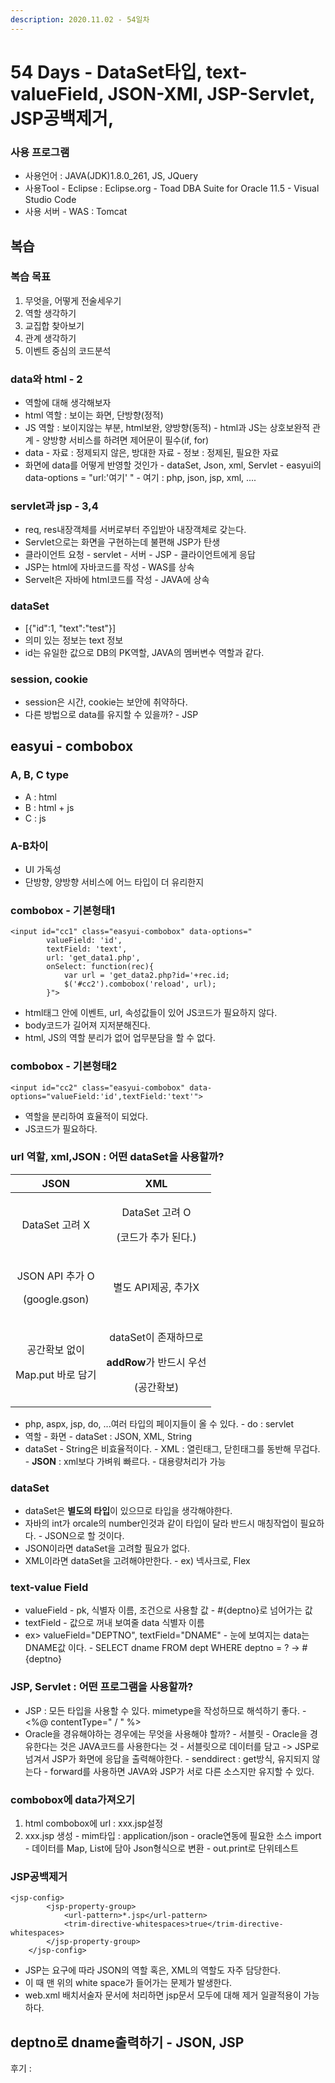 ```yaml
---
description: 2020.11.02 - 54일차
---
```


# 54 Days - DataSet타입, text-valueField, JSON-XMl, JSP-Servlet, JSP공백제거,

### 사용 프로그램

* 사용언어 : JAVA\(JDK\)1.8.0\_261, JS, JQuery
* 사용Tool  - Eclipse : Eclipse.org - Toad DBA Suite for Oracle 11.5 - Visual Studio Code
* 사용 서버 - WAS : Tomcat

## 복습

### 복습 목표

1. 무엇을, 어떻게 전술세우기
2. 역할 생각하기
3. 교집합 찾아보기
4. 관계 생각하기
5. 이벤트 중심의 코드분석

### data와 html - 2

* 역할에 대해 생각해보자
* html 역할 : 보이는 화면, 단방향\(정적\)
* JS    역할 : 보이지않는 부분, html보완, 양방향\(동적\) - html과 JS는 상호보완적 관계 - 양방향 서비스를 하려면 제어문이 필수\(if, for\)
* data - 자료 : 정제되지 않은, 방대한 자료 - 정보 : 정제된, 필요한 자료
* 화면에 data를 어떻게 반영할 것인가 - dataSet, Json, xml, Servlet - easyui의 data-options = "url:'여기' " - 여기 : php, json, jsp, xml, ....

### servlet과 jsp - 3,4

* req, res내장객체를 서버로부터 주입받아 내장객체로 갖는다.
* Servlet으로는 화면을 구현하는데 불편해 JSP가 탄생
* 클라이언트 요청 - servlet - 서버 - JSP - 클라이언트에게 응답
* JSP는 html에 자바코드를 작성 - WAS를 상속
* Servelt은 자바에 html코드를 작성 - JAVA에 상속

### dataSet

* \[{"id":1, "text":"test"}\]
* 의미 있는 정보는 text 정보
* id는 유일한 값으로 DB의 PK역할, JAVA의 멤버변수 역할과 같다. 

### session, cookie

* session은 시간, cookie는 보안에 취약하다.
* 다른 방법으로 data를 유지할 수 있을까? - JSP

## easyui - combobox

### A, B, C type

* A : html
* B : html + js
* C : js

### A-B차이

* UI 가독성
* 단방향, 양방향 서비스에 어느 타입이 더 유리한지

### combobox - 기본형태1

```markup
<input id="cc1" class="easyui-combobox" data-options="
        valueField: 'id',
        textField: 'text',
        url: 'get_data1.php',
        onSelect: function(rec){
            var url = 'get_data2.php?id='+rec.id;
            $('#cc2').combobox('reload', url);
        }">
```

* html태그 안에 이벤트, url, 속성값들이 있어 JS코드가 필요하지 않다.
* body코드가 길어져 지저분해진다.
* html, JS의 역할 분리가 없어 업무분담을 할 수 없다.

### combobox - 기본형태2

```markup
<input id="cc2" class="easyui-combobox" data-options="valueField:'id',textField:'text'">
```

* 역할을 분리하여 효율적이 되었다.
* JS코드가 필요하다.

### url 역할, xml,JSON : 어떤 dataSet을 사용할까?

<table>
  <thead>
    <tr>
      <th style="text-align:center">JSON</th>
      <th style="text-align:center">XML</th>
    </tr>
  </thead>
  <tbody>
    <tr>
      <td style="text-align:center">DataSet &#xACE0;&#xB824; X</td>
      <td style="text-align:center">
        <p>DataSet &#xACE0;&#xB824; O</p>
        <p>(&#xCF54;&#xB4DC;&#xAC00; &#xCD94;&#xAC00; &#xB41C;&#xB2E4;.)</p>
      </td>
    </tr>
    <tr>
      <td style="text-align:center">
        <p>JSON API &#xCD94;&#xAC00; O</p>
        <p>(google.gson)</p>
      </td>
      <td style="text-align:center">&#xBCC4;&#xB3C4; API&#xC81C;&#xACF5;, &#xCD94;&#xAC00;X</td>
    </tr>
    <tr>
      <td style="text-align:center">
        <p>&#xACF5;&#xAC04;&#xD655;&#xBCF4; &#xC5C6;&#xC774;</p>
        <p>Map.put &#xBC14;&#xB85C; &#xB2F4;&#xAE30;</p>
      </td>
      <td style="text-align:center">
        <p>dataSet&#xC774; &#xC874;&#xC7AC;&#xD558;&#xBBC0;&#xB85C;</p>
        <p><b>addRow</b>&#xAC00; &#xBC18;&#xB4DC;&#xC2DC; &#xC6B0;&#xC120;</p>
        <p>(&#xACF5;&#xAC04;&#xD655;&#xBCF4;)</p>
      </td>
    </tr>
  </tbody>
</table>

* php, aspx, jsp, do, ...여러 타입의 페이지들이 올 수 있다. - do : servlet
* 역할 - 화면 - dataSet : JSON, XML, String
* dataSet - String은 비효율적이다. - XML : 열린태그, 닫힌태그를 동반해 무겁다. - **JSON** : xml보다 가벼워 빠르다. - 대용량처리가 가능

### dataSet

* dataSet은 **별도의 타입**이 있으므로 타입을 생각해야한다.
* 자바의 int가 orcale의 number인것과 같이 타입이 달라 반드시 매칭작업이 필요하다. - JSON으로 할 것이다.
* JSON이라면 dataSet을 고려할 필요가 없다.
* XML이라면 dataSet을 고려해야만한다. - ex\) 넥사크로, Flex

### text-value Field

* valueField - pk, 식별자 이름, 조건으로 사용할 값 - \#{deptno}로 넘어가는 값
* textField - 값으로 꺼내 보여줄 data 식별자 이름
* ex&gt; valueField="DEPTNO", textField="DNAME" - 눈에 보여지는 data는 DNAME값 이다. - SELECT dname FROM dept WHERE deptno = ? -&gt; \#{deptno}

### JSP, Servlet : 어떤 프로그램을 사용할까?

* JSP : 모든 타입을 사용할 수 있다. mimetype을 작성하므로 해석하기 좋다. - &lt;%@ contentType=" / " %&gt;
* Oracle을 경유해야하는 경우에는 무엇을 사용해야 할까? - 서블릿 - Oracle을 경유한다는 것은 JAVA코드를 사용한다는 것 - 서블릿으로 데이터를 담고 -&gt; JSP로 넘겨서 JSP가 화면에 응답을 출력해야한다. - senddirect : get방식, 유지되지 않는다  - forward를 사용하면 JAVA와 JSP가 서로 다른 소스지만 유지할 수 있다.

### combobox에 data가져오기

1. html combobox에 url : xxx.jsp설정
2. xxx.jsp 생성 - mim타입 : application/json - oracle연동에 필요한 소스 import - 데이터를 Map, List에 담아 Json형식으로 변환 - out.print로 단위테스트

### JSP공백제거

```markup
<jsp-config>
		<jsp-property-group>
			<url-pattern>*.jsp</url-pattern>
			<trim-directive-whitespaces>true</trim-directive-whitespaces>
		</jsp-property-group>
	</jsp-config>
```

* JSP는 요구에 따라 JSON의 역할 혹은, XML의 역할도 자주 담당한다. 
* 이 때 맨 위의 white space가 들어가는 문제가 발생한다. 
* web.xml 배치서술자 문서에 처리하면 jsp문서 모두에 대해 제거 일괄적용이 가능하다.

## deptno로 dname출력하기 - JSON, JSP

후기 : 

